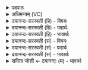 <details><summary>पदपाठः</summary>

यत्। वाहि॑ष्ठम्। तत्। अ॒ग्नये॑। बृ॒हत्। अ॒र्च॒। वि॒भा॒व॒सो॒ इति॑ विभऽवसो। महि॑षी॒वेति॒ महि॑षीऽइव। त्वत्। र॒यिः त्वत्। वाजाः॑। उत्। ई॒र॒ते॒। १२।
</details>

<details><summary>अधिमन्त्रम् (VC)</summary>

- अग्निर्देवता
- नोधा गोतम ऋषिः
- विराड्गायत्री
- षड्जः
</details>

<details><summary>दयानन्द-सरस्वती (हि) - विषयः</summary>

फिर वह रानी क्या करे, इस विषय को अगले मन्त्र में कहा है ॥
</details>

<details><summary>दयानन्द-सरस्वती (हि) - पदार्थः</summary>

पदार्थान्वयभाषाः -  हे (विभावसो) प्रकाशित धनवाले विद्वन् ! (अग्नये) अग्नि के लिये (यत्) जो (बृहत्) बड़ा और (वाहिष्ठम्) अत्यन्त पहुँचाने हारा है, उस का (अर्च) सत्कार करो (तत्) उस का हम भी सत्कार करें (महिषीव) और रानी के समान (त्वत्) तुम से (रयिः) धन और (त्वत्) तुम से (वाजाः) अन्न आदि पदार्थ (उत्, ईरते) भी प्राप्त होते हैं, उन आप का हम लोग सत्कार करें ॥१२ ॥
</details>

<details><summary>दयानन्द-सरस्वती (हि) - भावार्थः</summary>

भावार्थभाषाः -  जैसे रानी सुख पहुँचाती और बहुत धन देनेवाली होती है, वैसे ही राजा के समीप से सब लोग धन और अन्य उत्तम-उत्तम वस्तुओं को पावें ॥१२ ॥
</details>

<details><summary>दयानन्द-सरस्वती (सं) - विषयः</summary>

पुनः सा राज्ञी किं कुर्यादित्याह ॥
</details>

<details><summary>दयानन्द-सरस्वती (सं) - पदार्थः</summary>

पदार्थान्वयभाषाः -  हे विभावसो अग्नये यद् बृहद्वाहिष्ठमस्ति तदर्च तद्वयमप्यर्चेम महिषीव त्वद्रयिस्त्वद्वाजाश्चोदीरते तं वयं सत्कुर्याम ॥१२ ॥
</details>

<details><summary>दयानन्द-सरस्वती (सं) - भावार्थः</summary>

भावार्थभाषाः -  यथा राज्ञी सुखप्रापिका महाधनप्रदा भवति तथैव राज्ञः सकाशात् सर्वे धनमन्यान्युत्तमानि वस्तूनि च प्राप्नुयुः ॥१२ ॥
</details>

<details><summary>सविता जोशी ← दयानन्दः (म) - भावार्थः</summary>

भावार्थभाषाः -  जसे राणी सर्वांना धन देऊन संतुष्ट करते तसे राजाकडून सर्व लोकांनी धन व इतर उत्तम वस्तू प्राप्त कराव्यात.
</details>